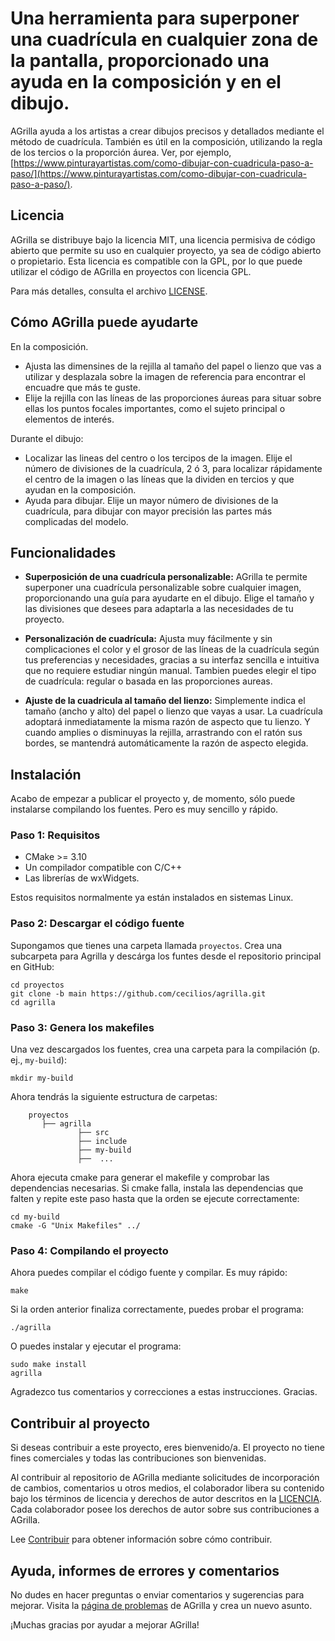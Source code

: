 # Una herramienta para superponer una cuadrícula en cualquier zona de la pantalla, proporcionado una ayuda en la composición y en el dibujo.

AGrilla ayuda a los artistas a crear dibujos precisos y detallados mediante el método de cuadrícula. También es útil en la composición, utilizando la regla de los tercios o la proporción áurea. Ver, por ejemplo, [https://www.pinturayartistas.com/como-dibujar-con-cuadricula-paso-a-paso/](https://www.pinturayartistas.com/como-dibujar-con-cuadricula-paso-a-paso/).



## Licencia
AGrilla se distribuye bajo la licencia MIT, una licencia permisiva de código abierto que permite su uso en cualquier proyecto, ya sea de código abierto o propietario. Esta licencia es compatible con la GPL, por lo que puede utilizar el código de AGrilla en proyectos con licencia GPL.

Para más detalles, consulta el archivo [LICENSE](LICENSE).



## Cómo AGrilla puede ayudarte

En la composición.
* Ajusta las dimensines de la rejilla al tamaño del papel o lienzo que vas a utilizar y desplazala sobre la imagen de referencia para encontrar el encuadre que más te guste.
* Elije la rejilla con las líneas de las proporciones áureas para situar sobre ellas los puntos focales importantes, como el sujeto principal o elementos de interés.


Durante el dibujo:
* Localizar las lineas del centro o los tercipos de la imagen. Elije el número de divisiones de la cuadrícula, 2 ó 3, para localizar rápidamente el centro de la imagen o las líneas que la dividen en tercios y que ayudan en la composición.
* Ayuda para dibujar. Elije un mayor número de divisiones de la cuadrícula, para dibujar con mayor precisión las partes más complicadas del modelo.


## Funcionalidades
* **Superposición de una cuadrícula personalizable:**
AGrilla te permite superponer una cuadrícula personalizable sobre cualquier imagen, proporcionando una guía para ayudarte en el dibujo. Elige el tamaño y las divisiones que desees para adaptarla a las necesidades de tu proyecto.

* **Personalización de cuadrícula:**
Ajusta muy fácilmente y sin complicaciones el color y el grosor de las líneas de la cuadrícula según tus preferencias y necesidades, gracias a su interfaz sencilla e intuitiva que no requiere estudiar ningún manual. Tambien puedes elegir el tipo de cuadrícula: regular o basada en las proporciones aureas.

* **Ajuste de la cuadricula al tamaño del lienzo:**
Simplemente indica el tamaño (ancho y alto) del papel o lienzo que vayas a usar. La cuadrícula adoptará inmediatamente la misma razón de aspecto que tu lienzo. Y cuando amplies o disminuyas la rejilla, arrastrando con el ratón sus bordes, se mantendrá automáticamente la razón de aspecto elegida.


## Instalación

Acabo de empezar a publicar el proyecto y, de momento, sólo puede instalarse compilando los fuentes. Pero es muy sencillo y rápido.

### Paso 1: Requisitos
- CMake >= 3.10
- Un compilador compatible con C/C++
- Las librerías de wxWidgets.

Estos requisitos normalmente ya están instalados en sistemas Linux.

### Paso 2: Descargar el código fuente

Supongamos que tienes una carpeta llamada `proyectos`. Crea una subcarpeta para Agrilla y descárga los funtes desde el repositorio principal en GitHub:

```
cd proyectos
git clone -b main https://github.com/cecilios/agrilla.git
cd agrilla
```

### Paso 3: Genera los makefiles

Una vez descargados los fuentes, crea una carpeta para la compilación (p. ej., `my-build`):

```
mkdir my-build
```

Ahora tendrás la siguiente estructura de carpetas:

```
    proyectos
       ├── agrilla
               ├── src
               ├── include
               ├── my-build
               ├──  ...
```

Ahora ejecuta cmake para generar el makefile y comprobar las dependencias necesarias. Si cmake falla, instala las dependencias que falten y repite este paso hasta que la orden se ejecute correctamente:

```
cd my-build
cmake -G "Unix Makefiles" ../
```

### Paso 4: Compilando el proyecto

Ahora puedes compilar el código fuente y compilar. Es muy rápido:

```
make
```

Si la orden anterior finaliza correctamente, puedes probar el programa:

```
./agrilla
```

O puedes instalar y ejecutar el programa:

```
sudo make install
agrilla
```

Agradezco tus comentarios y correcciones a estas instrucciones. Gracias.



## Contribuir al proyecto

Si deseas contribuir a este proyecto, eres bienvenido/a. El proyecto no tiene fines comerciales y todas las contribuciones son bienvenidas.

Al contribuir al repositorio de AGrilla mediante solicitudes de incorporación de cambios, comentarios u otros medios, el colaborador libera su contenido bajo los términos de licencia y derechos de autor descritos en la [LICENCIA](LICENCIA).
Cada colaborador posee los derechos de autor sobre sus contribuciones a AGrilla.

Lee [Contribuir](CONTRIBUTING.md) para obtener información sobre cómo contribuir.


## Ayuda, informes de errores y comentarios

No dudes en hacer preguntas o enviar comentarios y sugerencias para mejorar. Visita la [página de problemas](https://github.com/cecilios/AGrilla/issues) de AGrilla y crea un nuevo asunto.

¡Muchas gracias por ayudar a mejorar AGrilla!




